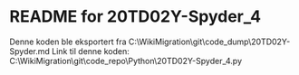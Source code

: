 # README for 20TD02Y-Spyder_4
Denne koden ble eksportert fra C:\WikiMigration\git\code_dump\20TD02Y-Spyder.md
Link til denne koden: C:\WikiMigration\git\code_repo\Python\20TD02Y-Spyder_4.py
